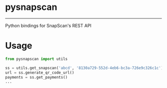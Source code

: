 # pysnapscan
---

Python bindings for SnapScan's REST API

# Usage

```python
from pysnapscan import utils

ss = utils.get_snapscan('abcd', '8130a729-552d-4eb6-bc3a-726e9c326c1c')
url = ss.generate_qr_code_url()
payments = ss.get_payments()
...
```


